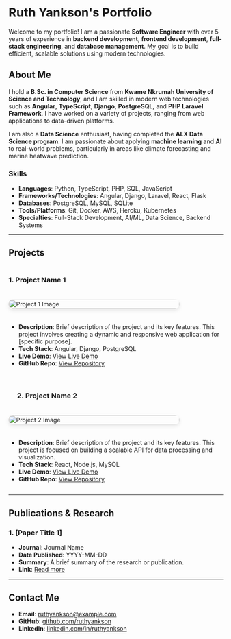 # Ruth Yankson's Portfolio

Welcome to my portfolio! I am a passionate **Software Engineer** with over 5 years of experience in **backend development**, **frontend development**, **full-stack engineering**, and **database management**. My goal is to build efficient, scalable solutions using modern technologies.

## About Me

I hold a **B.Sc. in Computer Science** from **Kwame Nkrumah University of Science and Technology**, and I am skilled in modern web technologies such as **Angular**, **TypeScript**, **Django**, **PostgreSQL**, and **PHP Laravel Framework**. I have worked on a variety of projects, ranging from web applications to data-driven platforms.

I am also a **Data Science** enthusiast, having completed the **ALX Data Science program**. I am passionate about applying **machine learning** and **AI** to real-world problems, particularly in areas like climate forecasting and marine heatwave prediction.

### Skills

- **Languages**: Python, TypeScript, PHP, SQL, JavaScript
- **Frameworks/Technologies**: Angular, Django, Laravel, React, Flask
- **Databases**: PostgreSQL, MySQL, SQLite
- **Tools/Platforms**: Git, Docker, AWS, Heroku, Kubernetes
- **Specialties**: Full-Stack Development, AI/ML, Data Science, Backend Systems

---

## Projects

<div style="display: flex; flex-wrap: wrap; gap: 20px;">

### 1. Project Name 1

<div style="width: 100%; max-width: 400px;">
<img src="path/to/image1.jpg" alt="Project 1 Image" style="border-radius: 10px; width: 100%; box-shadow: 0px 4px 10px rgba(0, 0, 0, 0.1);">
</div>

- **Description**: Brief description of the project and its key features. This project involves creating a dynamic and responsive web application for [specific purpose].
- **Tech Stack**: Angular, Django, PostgreSQL
- **Live Demo**: [View Live Demo](https://example.com)
- **GitHub Repo**: [View Repository](https://github.com/ruthyankson/project-1)

---

### 2. Project Name 2

<div style="width: 100%; max-width: 400px;">
<img src="path/to/image2.jpg" alt="Project 2 Image" style="border-radius: 10px; width: 100%; box-shadow: 0px 4px 10px rgba(0, 0, 0, 0.1);">
</div>

- **Description**: Brief description of the project and its key features. This project is focused on building a scalable API for data processing and visualization.
- **Tech Stack**: React, Node.js, MySQL
- **Live Demo**: [View Live Demo](https://example.com)
- **GitHub Repo**: [View Repository](https://github.com/ruthyankson/project-2)

</div>

---

## Publications & Research

### 1. [Paper Title 1]
- **Journal**: Journal Name
- **Date Published**: YYYY-MM-DD
- **Summary**: A brief summary of the research or publication.
- **Link**: [Read more](https://example.com)

---

## Contact Me

- **Email**: [ruthyankson@example.com](mailto:ruthyankson@example.com)
- **GitHub**: [github.com/ruthyankson](https://github.com/ruthyankson)
- **LinkedIn**: [linkedin.com/in/ruthyankson](https://linkedin.com/in/ruthyankson)

